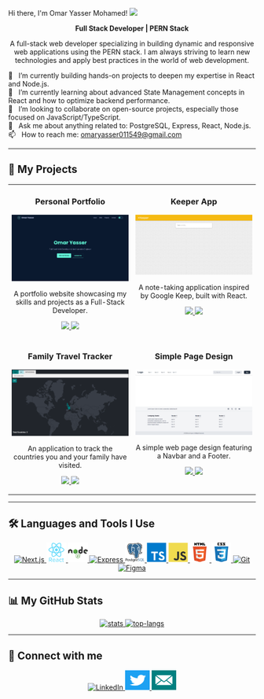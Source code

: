 Hi there, I'm Omar Yasser Mohamed! <img src="https://media.giphy.com/media/hvRJCLFzcasrR4ia7z/giphy.gif" width="30px" />
<p align="center">
<strong>Full Stack Developer | PERN Stack</strong>
</p>

<p align="center">
A full-stack web developer specializing in building dynamic and responsive web applications using the PERN stack. I am always striving to learn new technologies and apply best practices in the world of web development.
</p>

🔭   I’m currently building hands-on projects to deepen my expertise in React and Node.js.  
🌱   I’m currently learning about advanced State Management concepts in React and how to optimize backend performance.  
👯   I’m looking to collaborate on open-source projects, especially those focused on JavaScript/TypeScript.  
💬   Ask me about anything related to: PostgreSQL, Express, React, Node.js.  
📫   How to reach me: omaryasser011549@gmail.com <!-- Replace with your email -->

---

## 🚀 My Projects

<table align="center">
<tr align="center">
<td width="50%" valign="top">
<h3 align="center">Personal Portfolio</h3>
<a href="https://ghost-web-ops.github.io/" target="_blank">
<img src="https://raw.githubusercontent.com/Ghost-web-ops/Ghost-web-ops.github.io/main/Screenshot%202025-06-24%20103153.png" alt="Personal Portfolio Screenshot" width="100%" />
</a>
<p align="center">A portfolio website showcasing my skills and projects as a Full-Stack Developer.</p>
<p align="center">
<a href="https://github.com/Ghost-web-ops/Ghost-web-ops.github.io">
<img src="https://img.shields.io/badge/Code-GitHub-181717?style=for-the-badge&logo=github" />
</a>
<a href="https://ghost-web-ops.github.io/">
<img src="https://img.shields.io/badge/Live-Demo-blue?style=for-the-badge&logo=vercel" />
</a>
</p>
</td>

<td width="50%" valign="top">
<h3 align="center">Keeper App</h3>
<a href="https://subtle-empanada-5cc60a.netlify.app/" target="_blank">
<img src="https://raw.githubusercontent.com/Ghost-web-ops/keeper-app/main/Screenshot%202025-06-24%20094903.png" alt="Keeper App Screenshot" width="100%" />
</a>
<p align="center">A note-taking application inspired by Google Keep, built with React.</p>
<p align="center">
<a href="https://github.com/Ghost-web-ops/keeper-app">
<img src="https://img.shields.io/badge/Code-GitHub-181717?style=for-the-badge&logo=github" />
</a>
<a href="https://subtle-empanada-5cc60a.netlify.app/">
<img src="https://img.shields.io/badge/Live-Demo-blue?style=for-the-badge&logo=netlify" />
</a>
</p>
</td>
</tr>

<tr align="center">
<td width="50%" valign="top">
<h3 align="center">Family Travel Tracker</h3>
<a href="#" target="_blank">
<!-- ضع هنا رابط صورة المشروع الحقيقي -->
<img src="https://raw.githubusercontent.com/Ghost-web-ops/family-travel-tracker/main/Screenshot%202025-06-25%20005150.png" alt="Family Travel Tracker Screenshot" width="100%" />
</a>
<p align="center">An application to track the countries you and your family have visited.</p>
<p align="center">
<a href="https://github.com/Ghost-web-ops/family-travel-tracker">
<img src="https://img.shields.io/badge/Code-GitHub-181717?style=for-the-badge&logo=github" />
</a>
<!-- ضع هنا رابط الديمو الحقيقي إن توفر -->
<a href="#">
<img src="https://img.shields.io/badge/Live-Demo-blue?style=for-the-badge&logo=vercel" />
</a>
</p>
</td>

<td width="50%" valign="top">
<h3 align="center">Simple Page Design</h3>
<a href="https://simple-page-six.vercel.app/" target="_blank">
<img src="https://raw.githubusercontent.com/Ghost-web-ops/Simple-page/main/Screenshot%202025-07-04%20095557.png" alt="Simple Page Screenshot" width="100%" />
</a>
<p align="center">A simple web page design featuring a Navbar and a Footer.</p>
<p align="center">
<a href="https://github.com/Ghost-web-ops/Simple-page">
<img src="https://img.shields.io/badge/Code-GitHub-181717?style=for-the-badge&logo=github" />
</a>
<a href="https://simple-page-six.vercel.app/">
<img src="https://img.shields.io/badge/Live-Demo-blue?style=for-the-badge&logo=vercel" />
</a>
</p>
</td>
</tr>
</table>

---

## 🛠️ Languages and Tools I Use

<p align="center">
  <a href="https://nextjs.org/" target="_blank">
    <img src="https://cdn.jsdelivr.net/gh/devicons/devicon/icons/nextjs/nextjs-original-wordmark.svg" alt="Next.js" width="40" height="40"/>
  </a>
  <a href="https://reactjs.org/" target="_blank">
    <img src="https://raw.githubusercontent.com/devicons/devicon/master/icons/react/react-original-wordmark.svg" alt="React" width="40" height="40"/>
  </a>
  <a href="https://nodejs.org" target="_blank">
    <img src="https://raw.githubusercontent.com/devicons/devicon/master/icons/nodejs/nodejs-original-wordmark.svg" alt="Node.js" width="40" height="40"/>
  </a>
  <a href="https://expressjs.com" target="_blank">
    <img src="https://skillicons.dev/icons?i=express" alt="Express" width="40" height="40"/>
  </a>
  <a href="https://www.postgresql.org" target="_blank">
    <img src="https://raw.githubusercontent.com/devicons/devicon/master/icons/postgresql/postgresql-original-wordmark.svg" alt="PostgreSQL" width="40" height="40"/>
  </a>
  <a href="https://www.typescriptlang.org/" target="_blank">
    <img src="https://raw.githubusercontent.com/devicons/devicon/master/icons/typescript/typescript-original.svg" alt="TypeScript" width="40" height="40"/>
  </a>
  <a href="https://developer.mozilla.org/en-US/docs/Web/JavaScript" target="_blank">
    <img src="https://raw.githubusercontent.com/devicons/devicon/master/icons/javascript/javascript-original.svg" alt="JavaScript" width="40" height="40"/>
  </a>
  <a href="https://developer.mozilla.org/en-US/docs/Web/HTML" target="_blank">
    <img src="https://raw.githubusercontent.com/devicons/devicon/master/icons/html5/html5-original-wordmark.svg" alt="HTML5" width="40" height="40"/>
  </a>
  <a href="https://developer.mozilla.org/en-US/docs/Web/CSS" target="_blank">
    <img src="https://raw.githubusercontent.com/devicons/devicon/master/icons/css3/css3-original-wordmark.svg" alt="CSS3" width="40" height="40"/>
  </a>
  <a href="https://git-scm.com/" target="_blank">
    <img src="https://www.vectorlogo.zone/logos/git-scm/git-scm-icon.svg" alt="Git" width="40" height="40"/>
  </a>
  <a href="https://www.figma.com/" target="_blank">
    <img src="https://www.vectorlogo.zone/logos/figma/figma-icon.svg" alt="Figma" width="40" height="40"/>
  </a>
</p>


---

## 📊 My GitHub Stats

<p align="center">
<a href="https://github.com/anuraghazra/github-readme-stats">
<img src="https://github-readme-stats.vercel.app/api?username=Ghost-web-ops&show_icons=true&locale=en&theme=tokyonight&hide_border=true" alt="stats" />
</a>
<a href="https://github.com/anuraghazra/convoychat">
<img src="https://github-readme-stats.vercel.app/api/top-langs/?username=Ghost-web-ops&layout=compact&locale=en&theme=tokyonight&hide_border=true" alt="top-langs" />
</a>
</p>

---

## 🔗 Connect with me

<p align="center">
  <!-- LinkedIn -->
  <a href="https://www.linkedin.com/in/omar-yasser-017995344" target="_blank">
    <img src="https://raw.githubusercontent.com/rahuldkjain/github-profile-readme-generator/master/src/images/icons/Social/linked-in-alt.svg" alt="LinkedIn" height="40" width="50" />
  </a>

  <!-- Twitter / X -->
  <a href="https://x.com/OmarYas4649763" target="_blank">
    <img src="https://raw.githubusercontent.com/edent/SuperTinyIcons/master/images/svg/twitter.svg" alt="Twitter" height="40" width="50" />
  </a>
  <a href="mailto:omaryasser011549@gmail.com">
    <img src="https://raw.githubusercontent.com/edent/SuperTinyIcons/master/images/svg/email.svg" alt="Email" height="40" width="50" />
  </a>
</p>
